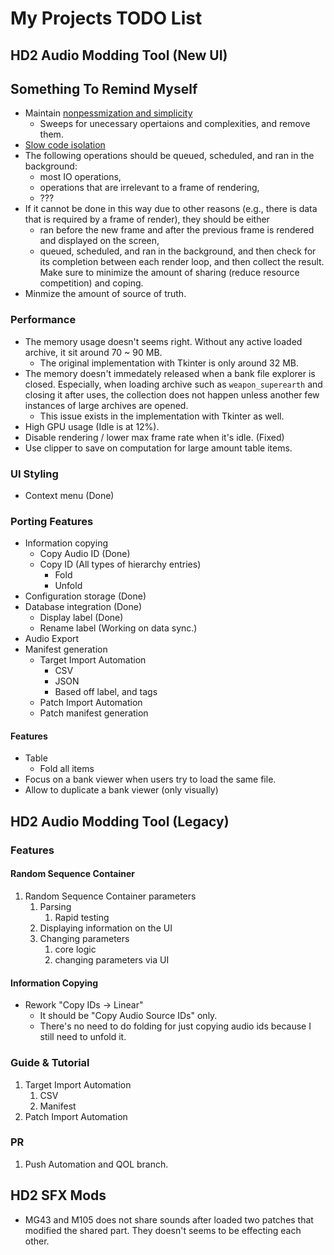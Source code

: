 # My Projects TODO List

## HD2 Audio Modding Tool (New UI)

## Something To Remind Myself

- Maintain [nonpessmization and simplicity](https://youtu.be/pgoetgxecw8?t=372)
  - Sweeps for unecessary opertaions and complexities, and remove them.
- [Slow code isolation](https://youtu.be/lStYLF6Us_Q?si=fy9ePITN6oMy6dvF)
- The following operations should be queued, scheduled, and ran in the background:
  - most IO operations,
  - operations that are irrelevant to a frame of rendering,
  - ???
- If it cannot be done in this way due to other reasons (e.g., there is data that is required
 by a frame of render), they should be either
  - ran before the new frame and after the previous frame is rendered and displayed
  on the screen,
  - queued, scheduled, and ran in the background, and then check for its completion between each
   render loop, and then collect the result. Make sure to minimize the amount of sharing (reduce
   resource competition) and coping.
- Minmize the amount of source of truth.

### Performance

- The memory usage doesn't seems right. Without any active loaded archive, it sit around 70 ~ 90 MB.
  - The original implementation with Tkinter is only around 32 MB.
- The memory doesn't immedately released when a bank file explorer is closed. Especially, when loading
archive such as `weapon_superearth` and closing it after uses, the collection does not happen unless
another few instances of large archives are opened.
  - This issue exists in the implementation with Tkinter as well.
- High GPU usage (Idle is at 12%).
- Disable rendering / lower max frame rate when it's idle. (Fixed)
- Use clipper to save on computation for large amount table items.

### UI Styling

- Context menu (Done)

### Porting Features

- Information copying
  - Copy Audio ID (Done)
  - Copy ID (All types of hierarchy entries)
    - Fold
    - Unfold   
- Configuration storage (Done)
- Database integration (Done)
  - Display label (Done)
  - Rename label (Working on data sync.)
- Audio Export
- Manifest generation
  - Target Import Automation
    - CSV
    - JSON
    - Based off label, and tags
  - Patch Import Automation
  - Patch manifest generation

#### Features

- Table
  - Fold all items
- Focus on a bank viewer when users try to load the same file.
- Allow to duplicate a bank viewer (only visually)

## HD2 Audio Modding Tool (Legacy)

### Features

#### Random Sequence Container

1. Random Sequence Container parameters
    1. Parsing
        1. Rapid testing
    2. Displaying information on the UI
    3. Changing parameters
        1. core logic 
        2. changing parameters via UI

#### Information Copying

- Rework "Copy IDs -> Linear"
    - It should be "Copy Audio Source IDs" only.
    - There's no need to do folding for just copying audio ids because I still need to unfold it.

### Guide & Tutorial

1. Target Import Automation
    1. CSV
    2. Manifest
2. Patch Import Automation

### PR

1. Push Automation and QOL branch.

## HD2 SFX Mods

- MG43 and M105 does not share sounds after loaded two patches that modified the shared part. They doesn't seems to be effecting each other.
